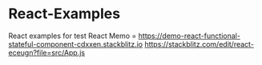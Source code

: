 # React-Examples
React examples for test
React Memo = https://demo-react-functional-stateful-component-cdxxen.stackblitz.io
https://stackblitz.com/edit/react-eceugn?file=src/App.js
